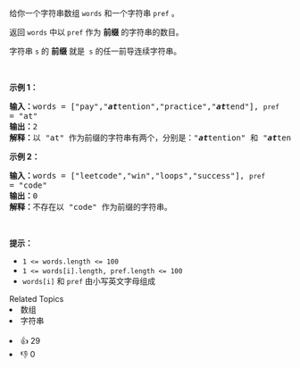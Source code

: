 <p>给你一个字符串数组 <code>words</code> 和一个字符串 <code>pref</code> 。</p>

<p>返回 <code>words</code><em> </em>中以 <code>pref</code> 作为 <strong>前缀</strong> 的字符串的数目。</p>

<p>字符串 <code>s</code> 的 <strong>前缀</strong> 就是&nbsp; <code>s</code> 的任一前导连续字符串。</p>

<p>&nbsp;</p>

<p><strong>示例 1：</strong></p>

<pre><strong>输入：</strong>words = ["pay","<em><strong>at</strong></em>tention","practice","<em><strong>at</strong></em>tend"], <span><code>pref </code></span>= "at"
<strong>输出：</strong>2
<strong>解释：</strong>以 "at" 作为前缀的字符串有两个，分别是："<em><strong>at</strong></em>tention" 和 "<em><strong>at</strong></em>tend" 。
</pre>

<p><strong>示例 2：</strong></p>

<pre><strong>输入：</strong>words = ["leetcode","win","loops","success"], <span><code>pref </code></span>= "code"
<strong>输出：</strong>0
<strong>解释：</strong>不存在以 "code" 作为前缀的字符串。
</pre>

<p>&nbsp;</p>

<p><strong>提示：</strong></p>

<ul> 
 <li><code>1 &lt;= words.length &lt;= 100</code></li> 
 <li><code>1 &lt;= words[i].length, pref.length &lt;= 100</code></li> 
 <li><code>words[i]</code> 和 <code>pref</code> 由小写英文字母组成</li> 
</ul>

<div><div>Related Topics</div><div><li>数组</li><li>字符串</li></div></div><br><div><li>👍 29</li><li>👎 0</li></div>